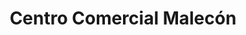 ---
title: "Centro Comercial Malecón"
url: /guayaquil/centro-comercial-malecon/
shop: Einkaufszentrum
---
